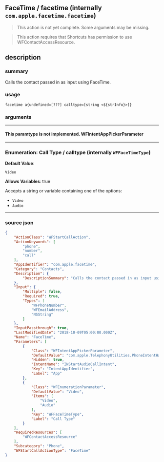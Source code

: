 
## FaceTime / facetime (internally `com.apple.facetime.facetime`)

> This action is not yet complete. Some arguments may be missing.

> This action requires that Shortcuts has permission to use WFContactAccessResource.


## description

### summary

Calls the contact passed in as input using FaceTime.


### usage
```
facetime a{undefined=[???] calltype=[string <${strInfo}>]}
```

### arguments

---

#### This paramtype is not implemented. WFIntentAppPickerParameter

---

### Enumeration: Call Type / calltype (internally `WFFaceTimeType`)
**Default Value**:
```
Video
```
**Allows Variables**: true



Accepts a string 
or variable
containing one of the options:

- `Video`
- `Audio`

---

### source json

```json
{
	"ActionClass": "WFStartCallAction",
	"ActionKeywords": [
		"phone",
		"number",
		"call"
	],
	"AppIdentifier": "com.apple.facetime",
	"Category": "Contacts",
	"Description": {
		"DescriptionSummary": "Calls the contact passed in as input using FaceTime."
	},
	"Input": {
		"Multiple": false,
		"Required": true,
		"Types": [
			"WFPhoneNumber",
			"WFEmailAddress",
			"NSString"
		]
	},
	"InputPassthrough": true,
	"LastModifiedDate": "2018-10-09T05:00:00.000Z",
	"Name": "FaceTime",
	"Parameters": [
		{
			"Class": "WFIntentAppPickerParameter",
			"DefaultValue": "com.apple.TelephonyUtilities.PhoneIntentHandler",
			"Hidden": true,
			"IntentName": "INStartAudioCallIntent",
			"Key": "IntentAppIdentifier",
			"Label": "App"
		},
		{
			"Class": "WFEnumerationParameter",
			"DefaultValue": "Video",
			"Items": [
				"Video",
				"Audio"
			],
			"Key": "WFFaceTimeType",
			"Label": "Call Type"
		}
	],
	"RequiredResources": [
		"WFContactAccessResource"
	],
	"Subcategory": "Phone",
	"WFStartCallActionType": "FaceTime"
}
```
